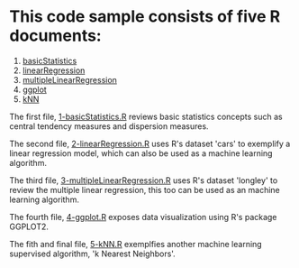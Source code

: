 # This code sample consists of five R documents:

1. [basicStatistics](https://github.com/andrescerv/coding_sample/blob/master/1-basicStatistics.R)
2. [linearRegression](https://github.com/andrescerv/coding_sample/blob/master/2-linearRegression.R)
3. [multipleLinearRegression](https://github.com/andrescerv/coding_sample/blob/master/3-multipleLinearRegression.R)
4. [ggplot](https://github.com/andrescerv/coding_sample/blob/master/4-ggplot.R) 
5. [kNN](https://github.com/andrescerv/coding_sample/blob/master/5-kNN.R)

The first file, [1-basicStatistics.R](https://github.com/andrescerv/coding_sample/blob/master/1-basicStatistics.R) reviews basic statistics concepts such as central tendency measures and dispersion measures. 

The second file, [2-linearRegression.R](https://github.com/andrescerv/coding_sample/blob/master/2-linearRegression.R) uses R's dataset 'cars' to exemplify a linear regression model, which can also be used as a machine learning algorithm.

The third file, [3-multipleLinearRegression.R](https://github.com/andrescerv/coding_sample/blob/master/3-multipleLinearRegression.R) uses R's dataset 'longley' to review the multiple linear regression, this too can be used as an machine learning algorithm.

The fourth file, [4-ggplot.R](https://github.com/andrescerv/coding_sample/blob/master/4-ggplot.R) exposes data visualization using R's package GGPLOT2.

The fith and final file, [5-kNN.R](https://github.com/andrescerv/coding_sample/blob/master/5-kNN.R) exemplfies another machine learning supervised algorithm, 'k Nearest Neighbors'.